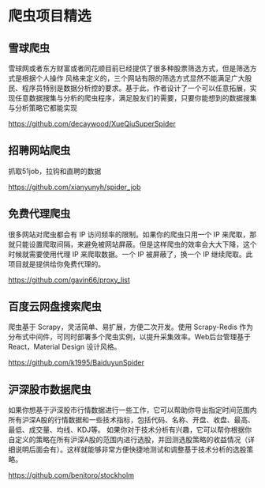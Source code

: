 # 爬虫项目精选

## 雪球爬虫

雪球网或者东方财富或者同花顺目前已经提供了很多种股票筛选方式，但是筛选方式是根据个人操作 风格来定义的，三个网站有限的筛选方式显然不能满足广大股民、程序员特别是数据分析控的要求。基于此，作者设计了一个可以任意拓展，实现任意数据搜集与分析的爬虫程序，满足股友们的需要，只要你能想到的数据搜集与分析策略它都能实现

https://github.com/decaywood/XueQiuSuperSpider

## 招聘网站爬虫

抓取51job，拉钩和直聘的数据

https://github.com/xianyunyh/spider_job

## 免费代理爬虫

很多网站对爬虫都会有 IP 访问频率的限制。如果你的爬虫只用一个 IP 来爬取，那就只能设置爬取间隔，来避免被网站屏蔽。但是这样爬虫的效率会大大下降，这个时候就需要使用代理 IP 来爬取数据。一个 IP 被屏蔽了，换一个 IP 继续爬取。此项目就是提供给你免费代理的。

https://github.com/gavin66/proxy_list

## 百度云网盘搜索爬虫

爬虫基于 Scrapy，灵活简单、易扩展，方便二次开发。使用 Scrapy-Redis 作为分布式中间件，可同时部署多个爬虫实例，以提升采集效率。Web后台管理基于React，Material Design 设计风格。

https://github.com/k1995/BaiduyunSpider

## 沪深股市数据爬虫

如果你想基于沪深股市行情数据进行一些工作，它可以帮助你导出指定时间范围内所有沪深A股的行情数据和一些技术指标，包括代码、名称、开盘、收盘、最高、最低、成交量、均线、KDJ等。
如果你对于技术分析有兴趣，它可以帮你根据你自定义的策略在所有沪深A股的范围内进行选股，并回测选股策略的收益情况（详细说明后面会有）。这样就能够非常方便快捷地测试和调整基于技术分析的选股策略。

https://github.com/benitoro/stockholm


